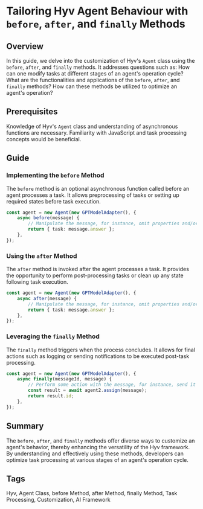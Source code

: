 # Tailoring Hyv Agent Behaviour with `before`, `after`, and `finally` Methods

## Overview

In this guide, we delve into the customization of Hyv's `Agent` class using the `before`, `after`,
and `finally` methods. It addresses questions such as: How can one modify tasks at different stages
of an agent's operation cycle? What are the functionalities and applications of the `before`,
`after`, and `finally` methods? How can these methods be utilized to optimize an agent's operation?

## Prerequisites

Knowledge of Hyv's `Agent` class and understanding of asynchronous functions are necessary.
Familiarity with JavaScript and task processing concepts would be beneficial.

## Guide

### Implementing the `before` Method

The `before` method is an optional asynchronous function called before an agent processes a task. It
allows preprocessing of tasks or setting up required states before task execution.

```typescript
const agent = new Agent(new GPTModelAdapter(), {
    async before(message) {
        // Manipulate the message, for instance, omit properties and/or rename them
        return { task: message.answer };
    },
});
```

### Using the `after` Method

The `after` method is invoked after the agent processes a task. It provides the opportunity to
perform post-processing tasks or clean up any state following task execution.

```typescript
const agent = new Agent(new GPTModelAdapter(), {
    async after(message) {
        // Manipulate the message, for instance, omit properties and/or rename them
        return { task: message.answer };
    },
});
```

### Leveraging the `finally` Method

The `finally` method triggers when the process concludes. It allows for final actions such as
logging or sending notifications to be executed post-task processing.

```typescript
const agent = new Agent(new GPTModelAdapter(), {
    async finally(messageId, message) {
        // Perform some action with the message, for instance, send it to some other agent
        const result = await agent2.assign(message);
        return result.id;
    },
});
```

## Summary

The `before`, `after`, and `finally` methods offer diverse ways to customize an agent's behavior,
thereby enhancing the versatility of the Hyv framework. By understanding and effectively using these
methods, developers can optimize task processing at various stages of an agent's operation cycle.

## Tags

Hyv, Agent Class, before Method, after Method, finally Method, Task Processing, Customization, AI
Framework
